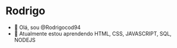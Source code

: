 # Rodrigo
- 👋 Olá, sou @Rodrigocod94
- 🌱 Atualmente estou aprendendo HTML, CSS, JAVASCRIPT, SQL, NODEJS

